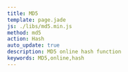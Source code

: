 ```yaml
---
title: MD5
template: page.jade
js: ./libs/md5.min.js
method: md5
action: Hash
auto_update: true
description: MD5 online hash function
keywords: MD5,online,hash
---
```

